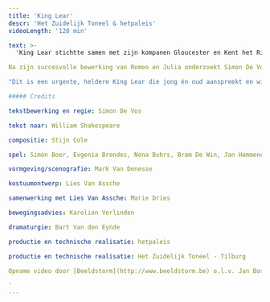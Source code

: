 ```yaml
---
title: 'King Lear'
descr: 'Het Zuidelijk Toneel & hetpaleis'
videoLength: '128 min'

text: >-
  'King Lear stichtte samen met zijn kompanen Gloucester en Kent het Rijk, over de oude grenzen heen. Maar de geest is uit de fles. Het zijn verwarrende tijden. Het Rijk kreunt onder het beleid van een oude mannen-generatie die hardnekkig de eenheid wil bewaren. Een jonge generatie stelt de idealen van het Rijk in vraag: het is buigen of barsten.Wanneer zelfs zijn drie dochters zich tegen de idealen van het Rijk keren, kan de zieke Lear dit ultieme verraad alleen maar persoonlijk nemen. Hij barst. En met hem het Rijk.

Na zijn succesvolle bewerking van Romeo en Julia onderzoekt Simon De Vos de huidige malaise van de Europese Unie aan de hand van King Lear. Hij maakt er een hedendaags, politiek steekspel van over ijdele machthebbers, grote idealen, persoonlijk belang, trouw en verraad.

"Dit is een urgente, heldere King Lear die jong én oud aanspreekt en wil aansporen tot politiek bewustzijn" - Els Van Steenberghe in Knack Focus

##### Credits

tekstbewerking en regie: Simon De Vos

tekst naar: William Shakespeare

compositie: Stijn Cole

spel: Simon Boer, Evgenia Brendes, Nona Buhrs, Bram De Win, Jan Hammenecker, Michaël Pas, Kaspar Schellingerhout, Krisjan Schellingerhout, Jobst Schnibbe, Scarlet Tummers

vormgeving/scenografie: Mark Van Denesse

kostuumontwerp: Lies Van Assche

samenwerking met Lies Van Assche: Marie Dries

bewegingsadvies: Karolien Verlinden

dramaturgie: Bart Van den Eynde

productie en technische realisatie: hetpaleis

productie en technische realisatie: Het Zuidelijk Toneel - Tilburg

Opname video door [Beeldstorm](http://www.beeldstorm.be) o.l.v. Jan Bosteels  

‍'
---
```

